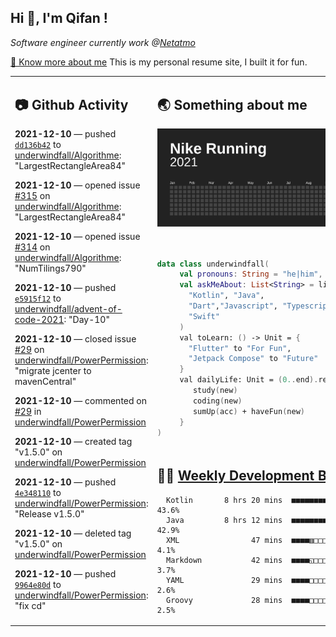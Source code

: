 <h2> Hi 👋, I'm Qifan ! </h2>
<p><em>Software engineer currently work @<a href="https://www.netatmo.com">Netatmo</a>
</em></p><p><a href="https://qifanyang.com/resume" target="_blank"> 🔭 Know more about me</a> This is my personal resume site, I built it for fun.</p>
<table><tr><td valign="top" rowspan="2">

 ## 📷 Github Activity
 <!-- githubActivity starts -->
  **2021-12-10** — pushed [`dd136b42`](https://github.com/underwindfall/Algorithme/commit/dd136b42922568649b0269ef009c53654521cc70) to [underwindfall/Algorithme](https://api.github.com/repos/underwindfall/Algorithme): "LargestRectangleArea84"

  **2021-12-10** — opened issue [#315](https://api.github.com/repos/underwindfall/Algorithme/issues/315) on [underwindfall/Algorithme](https://api.github.com/repos/underwindfall/Algorithme): "LargestRectangleArea84"

  **2021-12-10** — opened issue [#314](https://api.github.com/repos/underwindfall/Algorithme/issues/314) on [underwindfall/Algorithme](https://api.github.com/repos/underwindfall/Algorithme): "NumTilings790"

  **2021-12-10** — pushed [`e5915f12`](https://github.com/underwindfall/advent-of-code-2021/commit/e5915f12f1ec525a952ee79279f4e49d46968344) to [underwindfall/advent-of-code-2021](https://api.github.com/repos/underwindfall/advent-of-code-2021): "Day-10"

  **2021-12-10** — closed issue [#29](https://api.github.com/repos/underwindfall/PowerPermission/issues/29) on [underwindfall/PowerPermission](https://api.github.com/repos/underwindfall/PowerPermission): "migrate jcenter to mavenCentral"

  **2021-12-10** — commented on [#29](https://github.com/underwindfall/PowerPermission/issues/29#issuecomment-991062040) in [underwindfall/PowerPermission](https://api.github.com/repos/underwindfall/PowerPermission)

  **2021-12-10** — created tag "v1.5.0" on [underwindfall/PowerPermission](https://api.github.com/repos/underwindfall/PowerPermission)

  **2021-12-10** — pushed [`4e348110`](https://github.com/underwindfall/PowerPermission/commit/4e34811096c139d06267f18b09e63e81d76f34f4) to [underwindfall/PowerPermission](https://api.github.com/repos/underwindfall/PowerPermission): "Release v1.5.0"

  **2021-12-10** — deleted tag "v1.5.0" on [underwindfall/PowerPermission](https://api.github.com/repos/underwindfall/PowerPermission)

  **2021-12-10** — pushed [`9964e80d`](https://github.com/underwindfall/PowerPermission/commit/9964e80d7132df3c313166a51a2a2c58fc45eb01) to [underwindfall/PowerPermission](https://api.github.com/repos/underwindfall/PowerPermission): "fix cd"
 <!-- githubActivity ends -->
 </td><td valign="top">

 ## 🌏 Something about me
 <!-- profile starts -->
 <a href="https://github.com/underwindfall" width="100%">
   <img src="https://github.com/underwindfall/GitHubPoster/blob/main/examples/nike.svg"/>
 </a>
 <br/>
 <br/>
 <br/>

 ```kotlin
 data class underwindfall(
      val pronouns: String = "he|him",
      val askMeAbout: List<String> = listOf(
        "Kotlin", "Java",
        "Dart","Javascript", "Typescript",
        "Swift"
      )
      val toLearn: () -> Unit = {
        "Flutter" to "For Fun",
        "Jetpack Compose" to "Future"
      }
      val dailyLife: Unit = (0..end).reduce { acc, new ->
         study(new)
         coding(new)
         sumUp(acc) + haveFun(new)
      }
 )
 ```
 <!-- profile ends -->
 </td></tr><tr><td valign="top">

 ## 🏊‍♂️ <a href="https://gist.github.com/underwindfall/377ee88ba1fabd1e93516e48ca9c61eb" target="_blank">Weekly Development Breakdown</a>
  <!-- codeTime starts -->
  ```text
    Kotlin       8 hrs 20 mins  ■■■■■■■■■■■■■■□□□□□□□□□□  43.6%
    Java         8 hrs 12 mins  ■■■■■■■■■■■■■▦□□□□□□□□□□  42.9%
    XML                47 mins  ■■■■▥□□□□□□□□□□□□□□□□□□□   4.1%
    Markdown           42 mins  ■■■■◱□□□□□□□□□□□□□□□□□□□   3.7%
    YAML               29 mins  ■■■■□□□□□□□□□□□□□□□□□□□□   2.6%
    Groovy             28 mins  ■■■■□□□□□□□□□□□□□□□□□□□□   2.5%
  ```
  <!-- codeTime starts -->
  </td></tr></table>